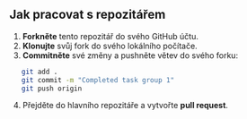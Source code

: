 ## Jak pracovat s repozitářem

1. **Forkněte** tento repozitář do svého GitHub účtu.
2. **Klonujte** svůj fork do svého lokálního počítače.
3. **Commitněte** své změny a pushněte větev do svého forku:
```bash
   git add .
   git commit -m "Completed task group 1"
   git push origin
```
4. Přejděte do hlavního repozitáře a vytvořte **pull request**.